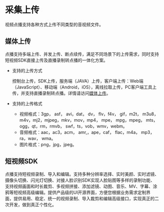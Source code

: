 # 采集上传

视频点播支持各种方式上传不同类型的音视频文件。

## 媒体上传

点播支持多端上传、并发上传、断点续传，满足不同场景下的上传需求，同时支持短视频SDK直接上传及直播录制转点播的一体化方案。

-   支持的上传方式

    控制台上传，SDK上传，服务端（JAVA）上传，客户端上传：Web端（JavaScript）、移动端（Android，iOS），离线拉取上传，PC客户端工具上传，并支持直播录制转点播。详情请访问[媒体上传](/cn.zh-CN/开发指南/媒体上传/概述.md)。

-   支持的上传格式
    -   视频格式：3gp， asf， avi，dat， dv， flv，f4v， gif，m2t， m3u8， m4v，mj2，mjpeg，mkv，mov，mp4， mpe， mpg，mpeg， mts， ogg，qt，rm，rmvb， swf，ts，vob，wmv，webm。
    -   音频格式：aac，ac3，acm， amr,，ape，caf， flac，m4a， mp3， ra，wav， wma。
    -   图片格式：png，jpg，jpeg。

## 短视频SDK

点播支持短视频录制、导入和编辑。支持多种分辨率选择、实时美颜、实时滤镜、摄像头切换、闪光灯切换、对接人脸识别SDK实现人脸贴图等多样的录制功能、支持视频画面和时长裁剪、多视频拼接、添加滤镜、动图、音乐、MV、字幕、涂鸦等短视频高级编辑。提供产品级的UI开源界面，方便您根据业务需求定制界面，提供易用、稳定、统一的视频录制、导入裁剪和编辑高级接口，实现真正的二次开发，做到真正个性化。

